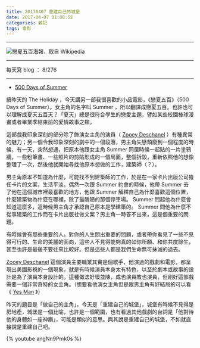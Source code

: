```yaml
---
title: 20170407 重建自己的城堡
date: 2017-04-07 01:08:52
categories: 雜記
tags: 電影
---
```

---

![戀夏五百海報，取自 Wikipedia ](https://c1.staticflickr.com/3/2809/33024933754_e455e6aa65_o.jpg)

---

每天寫 blog ： 8/276

---

- [500 Days of Summer](https://en.wikipedia.org/wiki/500_Days_of_Summer)

續昨天的 The Holiday ，今天講另一部我很喜歡的小品電影，《戀夏五百》（500 Days of Summer）。女主角的名字叫 Summer ，所以翻譯成戀夏五百。也許也可以理解成夏天五百天？「夏天」總是很符合學生的戀愛主題，譬如某些校園棒球漫畫或者畢業季結束前的愛情故事之類。

<!-- more -->

這部戲我印象深刻的部分除了飾演女主角的演員（ [Zooey Deschanel](https://en.wikipedia.org/wiki/Zooey_Deschanel) ）有種異常的魅力；另一個令我印象深刻的劇中的一個段落，男主角失戀頹廢到一個程度的時候，有一天，突然想通，把原本他跟女主角 Summer 同居時候一起貼的一片塗鴉牆，一些粉筆畫、一些照片的剪貼形成的一個局面，整個拆毀，重新依照他的想像整理了一次，然後他就開始尋找他原本想做的工作，建築師（？）。

男主角原本不知道為什麼，可能找不到建築師的工作，於是在一家卡片出版公司擔任卡片的文案，生活平淡。偶然一次跟 Summer 約會的時候，他帶 Summer 去了他在這個城市裡最喜歡的地方，他跟 Summer 解釋自己為什麼喜歡這個位置，什麼建築物為什麼在哪裡，除了最醜陋的那個停車場。 Summer 問起他為什麼會知道這麼多，這時候男主角才承認自己原本是學建築的。 Summer 問他為什麼不從事建築的工作而在卡片出版社做文案？男主角一時答不出來，這是個重要的問題。

有時候會有那些重要的人，對你的人生問出重要的問題，或者帶你看見了一些不見得可行的、生命的美麗的面向，這些人不見得能夠真的如你所願、和你共度餘生，甚至也許是最後不要往來比較好。但是這些人都是我們生命無可抹滅的過去。

[Zooey Deschanel](https://en.wikipedia.org/wiki/Zooey_Deschanel) 這個演員主要職業其實是個歌手，他演過的戲劇和電影，都呈現出美國影視的一個現象，就是有時候演員本身太有特色，以至於劇本或故事的設計是為了演員本身設計的。這種做法好壞並陳，成也演員敗也演員，但剛好這部戲需要一個非常奇特的女主角。（想要看他演女主角但是跟男主角有好結局的可以看《 [Yes Man](https://en.wikipedia.org/wiki/Yes_Man_(film)) 》）

昨天的題目是「做自己的主角」，今天是「重建自己的城堡」，城堡有時候不見得是房地產，城堡是一個比喻，也許是一個範圍，也有看過其他戲劇的台詞是「他對待他的身體如一座神廟」，可能是類似的意思。與其說是重建自己的城堡，不如就直接說是重建自己吧。

{% youtube angNn9Pmk0s %}
